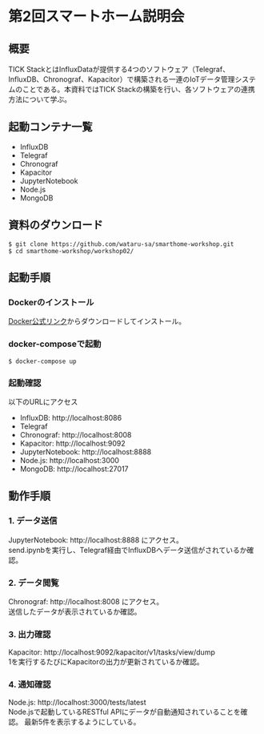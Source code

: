# 第2回スマートホーム説明会

## 概要
TICK StackとはInfluxDataが提供する4つのソフトウェア（Telegraf、InfluxDB、Chronograf、Kapacitor）で構築される一連のIoTデータ管理システムのことである。本資料ではTICK Stackの構築を行い、各ソフトウェアの連携方法について学ぶ。

## 起動コンテナ一覧
- InfluxDB
- Telegraf
- Chronograf
- Kapacitor
- JupyterNotebook
- Node.js
- MongoDB

## 資料のダウンロード
    $ git clone https://github.com/wataru-sa/smarthome-workshop.git
    $ cd smarthome-workshop/workshop02/

## 起動手順
### Dockerのインストール
[Docker公式リンク](https://www.docker.com/docker-mac)からダウンロードしてインストール。

### docker-composeで起動
    $ docker-compose up

### 起動確認
以下のURLにアクセス
- InfluxDB: http://localhost:8086
- Telegraf
- Chronograf: http://localhost:8008
- Kapacitor: http://localhost:9092
- JupyterNotebook: http://localhost:8888
- Node.js: http://localhost:3000
- MongoDB: http://localhost:27017


## 動作手順
### 1. データ送信
JupyterNotebook: http://localhost:8888 にアクセス。<br>
send.ipynbを実行し、Telegraf経由でInfluxDBへデータ送信がされているか確認。

### 2. データ閲覧
Chronograf: http://localhost:8008 にアクセス。<br>
送信したデータが表示されているか確認。

### 3. 出力確認
Kapacitor: http://localhost:9092/kapacitor/v1/tasks/view/dump<br>
1を実行するたびにKapacitorの出力が更新されているか確認。

### 4. 通知確認
Node.js: http://localhost:3000/tests/latest<br>
Node.jsで起動しているRESTful APIにデータが自動通知されていることを確認。
最新5件を表示するようにしている。
